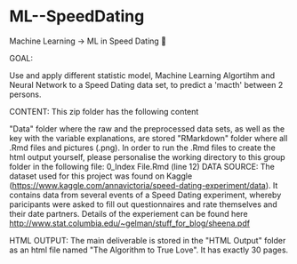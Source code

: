 # ML--SpeedDating
Machine Learning -> ML in Speed Dating 💏

GOAL:

Use and apply different statistic model, Machine Learning Algortihm and Neural Network to a Speed Dating data set, to predict a 'macth' between 2 persons.

CONTENT: This zip folder has the following content

"Data" folder where the raw and the preprocessed data sets, as well as the key with the variable explanations, are stored
"RMarkdown" folder where all .Rmd files and pictures (.png). In order to run the .Rmd files to create the html output yourself, please personalise the working directory to this group folder in the following file:
0_Index File.Rmd (line 12)
DATA SOURCE: The dataset used for this project was found on Kaggle (https://www.kaggle.com/annavictoria/speed-dating-experiment/data). It contains data from several events of a Speed Dating experiment, whereby paricipants were asked to fill out questionnaires and rate themselves and their date partners. Details of the experiement can be found here http://www.stat.columbia.edu/~gelman/stuff_for_blog/sheena.pdf

HTML OUTPUT: The main deliverable is stored in the "HTML Output" folder as an html file named "The Algorithm to True Love". It has exactly 30 pages.
